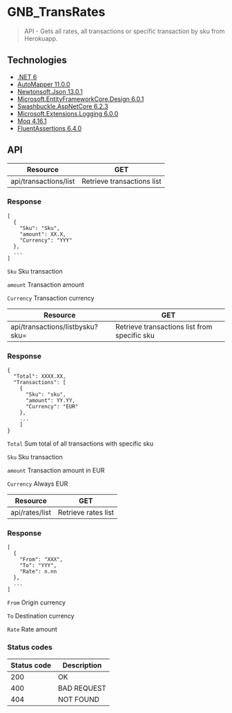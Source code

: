 # GNB_TransRates
> API - Gets all rates, all transactions or specific transaction by sku from Herokuapp.

## Technologies

- [.NET 6](https://docs.microsoft.com/en-us/dotnet/core/whats-new/dotnet-6)
- [AutoMapper 11.0.0](http://automapper.org/)
- [Newtonsoft.Json 13.0.1](https://www.newtonsoft.com/json)
- [Microsoft.EntityFrameworkCore.Design 6.0.1](https://www.nuget.org/packages/Microsoft.EntityFrameworkCore.Design/)
- [Swashbuckle.AspNetCore 6.2.3](https://www.nuget.org/packages/Swashbuckle.AspNetCore)
- [Microsoft.Extensions.Logging 6.0.0](https://www.nuget.org/packages/Microsoft.Extensions.Logging)
- [Moq 4.16.1](https://github.com/Moq)
- [FluentAssertions 6.4.0](https://fluentassertions.com/)


## API

Resource | GET
------ | ------ 
api/transactions/list | Retrieve transactions list



### Response

````
[
  {
    "Sku": "Sku",
    "amount": XX.X,
    "Currency": "YYY"
  },
  ...
]
````

````Sku```` Sku transaction

````amount```` Transaction amount

````Currency```` Transaction currency



Resource | GET
------ | ------ 
api/transactions/listbysku?sku= | Retrieve transactions list from specific sku



### Response

````
{
  "Total": XXXX.XX,
  "Transactions": [
    {
      "Sku": "sku",
      "amount": YY.YY,
      "Currency": "EUR"
    },
    ...
    ]
}
````

````Total```` Sum total of all transactions with specific sku

````Sku```` Sku transaction

````amount```` Transaction amount in EUR

````Currency```` Always EUR



Resource | GET
------ | ------ 
api/rates/list | Retrieve rates list



### Response

````
[
  {
    "From": "XXX",
    "To": "YYY",
    "Rate": n.nn
  },
  ...
]
````

````From```` Origin currency

````To```` Destination currency

````Rate```` Rate amount



### Status codes

Status code	| Description
------ | ------
200 |	OK
400 |	BAD REQUEST
404 |	NOT FOUND
